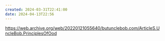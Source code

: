 ```yaml
---
created: 2024-03-31T22:41:00
date: 2024-04-13T22:56
---
```

https://web.archive.org/web/20220121055640/butunclebob.com/ArticleS.UncleBob.PrinciplesOfOod